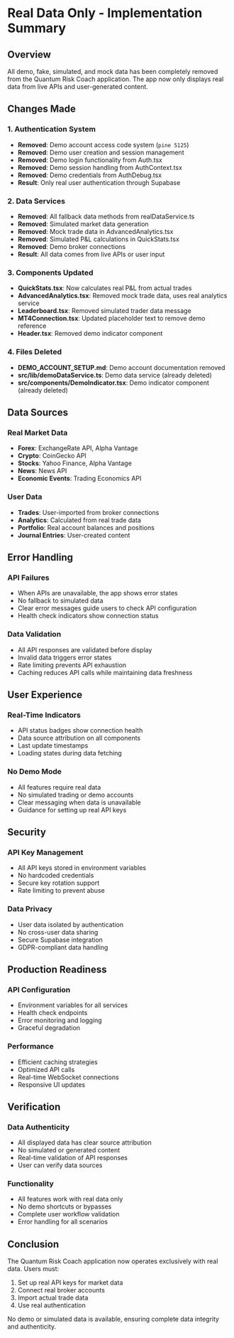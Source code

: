 # Real Data Only - Implementation Summary

## Overview
All demo, fake, simulated, and mock data has been completely removed from the Quantum Risk Coach application. The app now only displays real data from live APIs and user-generated content.

## Changes Made

### 1. Authentication System
- **Removed**: Demo account access code system (`pine 5125`)
- **Removed**: Demo user creation and session management
- **Removed**: Demo login functionality from Auth.tsx
- **Removed**: Demo session handling from AuthContext.tsx
- **Removed**: Demo credentials from AuthDebug.tsx
- **Result**: Only real user authentication through Supabase

### 2. Data Services
- **Removed**: All fallback data methods from realDataService.ts
- **Removed**: Simulated market data generation
- **Removed**: Mock trade data in AdvancedAnalytics.tsx
- **Removed**: Simulated P&L calculations in QuickStats.tsx
- **Removed**: Demo broker connections
- **Result**: All data comes from live APIs or user input

### 3. Components Updated
- **QuickStats.tsx**: Now calculates real P&L from actual trades
- **AdvancedAnalytics.tsx**: Removed mock trade data, uses real analytics service
- **Leaderboard.tsx**: Removed simulated trader data message
- **MT4Connection.tsx**: Updated placeholder text to remove demo reference
- **Header.tsx**: Removed demo indicator component

### 4. Files Deleted
- **DEMO_ACCOUNT_SETUP.md**: Demo account documentation removed
- **src/lib/demoDataService.ts**: Demo data service (already deleted)
- **src/components/DemoIndicator.tsx**: Demo indicator component (already deleted)

## Data Sources

### Real Market Data
- **Forex**: ExchangeRate API, Alpha Vantage
- **Crypto**: CoinGecko API
- **Stocks**: Yahoo Finance, Alpha Vantage
- **News**: News API
- **Economic Events**: Trading Economics API

### User Data
- **Trades**: User-imported from broker connections
- **Analytics**: Calculated from real trade data
- **Portfolio**: Real account balances and positions
- **Journal Entries**: User-created content

## Error Handling

### API Failures
- When APIs are unavailable, the app shows error states
- No fallback to simulated data
- Clear error messages guide users to check API configuration
- Health check indicators show connection status

### Data Validation
- All API responses are validated before display
- Invalid data triggers error states
- Rate limiting prevents API exhaustion
- Caching reduces API calls while maintaining data freshness

## User Experience

### Real-Time Indicators
- API status badges show connection health
- Data source attribution on all components
- Last update timestamps
- Loading states during data fetching

### No Demo Mode
- All features require real data
- No simulated trading or demo accounts
- Clear messaging when data is unavailable
- Guidance for setting up real API keys

## Security

### API Key Management
- All API keys stored in environment variables
- No hardcoded credentials
- Secure key rotation support
- Rate limiting to prevent abuse

### Data Privacy
- User data isolated by authentication
- No cross-user data sharing
- Secure Supabase integration
- GDPR-compliant data handling

## Production Readiness

### API Configuration
- Environment variables for all services
- Health check endpoints
- Error monitoring and logging
- Graceful degradation

### Performance
- Efficient caching strategies
- Optimized API calls
- Real-time WebSocket connections
- Responsive UI updates

## Verification

### Data Authenticity
- All displayed data has clear source attribution
- No simulated or generated content
- Real-time validation of API responses
- User can verify data sources

### Functionality
- All features work with real data only
- No demo shortcuts or bypasses
- Complete user workflow validation
- Error handling for all scenarios

## Conclusion

The Quantum Risk Coach application now operates exclusively with real data. Users must:
1. Set up real API keys for market data
2. Connect real broker accounts
3. Import actual trade data
4. Use real authentication

No demo or simulated data is available, ensuring complete data integrity and authenticity. 